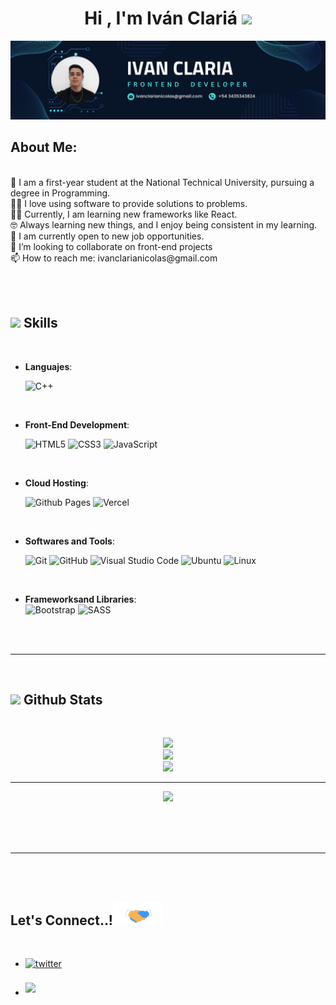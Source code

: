 
<h1 align="center"><b>Hi , I'm Iván Clariá </b><img src="https://media.giphy.com/media/hvRJCLFzcasrR4ia7z/giphy.gif" width="35"></h1>
<!--  -->

<img src="https://github.com/IvanClar1a/IvanClar1a/blob/main/Navy%20Blue%20Geometric%20Technology%20LinkedIn%20Banner.png" >
<br>



	
## <b>About Me:</b>


  
<br>
🏫 I am a first-year student at the National Technical University, pursuing a degree in Programming. <br>
🧑‍💻 I love using software to provide solutions to problems.<br>
🧑‍🎓 Currently, I am learning new frameworks like React.<br>
🤓 Always learning new things, and I enjoy being consistent in my learning.<br>
🤔 I am currently open to new job opportunities. <br>
👯 I’m looking to collaborate on front-end projects<br>
📫 How to reach me: ivanclarianicolas@gmail.com

<br><br>


## <img src="https://media2.giphy.com/media/QssGEmpkyEOhBCb7e1/giphy.gif?cid=ecf05e47a0n3gi1bfqntqmob8g9aid1oyj2wr3ds3mg700bl&rid=giphy.gif" width ="25"><b> Skills</b>
<br>

<p align="center">
	
- **Languajes**: 
    
    
    ![C++](https://img.shields.io/badge/C++%20-%2300599C.svg?style=for-the-badge&logo=c%2B%2B&logoColor=white)
    

<br>   
    
- **Front-End Development**:

   ![HTML5](https://img.shields.io/badge/HTML5%20-%23E34F26.svg?style=for-the-badge&logo=html5&logoColor=white)
   ![CSS3](https://img.shields.io/badge/CSS%20-%231572B6.svg?style=for-the-badge&logo=css3&logoColor=white)
   ![JavaScript](https://img.shields.io/badge/JavaScript%20-%23F7DF1E.svg?style=for-the-badge&logo=javascript&logoColor=black)

<br>

- **Cloud Hosting**:

  ![Github Pages](https://img.shields.io/badge/GitHub%20Pages-%23327FC7.svg?style=for-the-badge&logo=github&logoColor=white)
  ![Vercel](https://img.shields.io/badge/vercel-%23000000.svg?style=for-the-badge&logo=vercel&logoColor=white)
    
<br>

- **Softwares and Tools**:

    ![Git](https://img.shields.io/badge/git-%23F05033.svg?style=for-the-badge&logo=git&logoColor=white)
    ![GitHub](https://img.shields.io/badge/github-%23121011.svg?style=for-the-badge&logo=github&logoColor=white)
    ![Visual Studio Code](https://img.shields.io/badge/Visual%20Studio%20Code-0078d7.svg?style=for-the-badge&logo=visual-studio-code&logoColor=white)
  ![Ubuntu](https://img.shields.io/badge/Ubuntu-E95420?style=for-the-badge&logo=ubuntu&logoColor=white)
    ![Linux](https://img.shields.io/badge/Linux-FCC624?style=for-the-badge&logo=linux&logoColor=black) 

<br>

 
- **Frameworksand Libraries**: <br>
  ![Bootstrap](https://img.shields.io/badge/bootstrap-%238511FA.svg?style=for-the-badge&logo=bootstrap&logoColor=white)
  ![SASS](https://img.shields.io/badge/SASS-hotpink.svg?style=for-the-badge&logo=SASS&logoColor=white)





</p>

<br>
<br>

-----

<br>


## <img src="https://media.giphy.com/media/iY8CRBdQXODJSCERIr/giphy.gif" width="35"><b> Github Stats </b>
<br>

<div align='center'>

![](https://github-readme-stats.vercel.app/api?username=IvanClar1a&theme=tokyonight&hide_border=false&include_all_commits=false&count_private=false)<br/>
![](https://github-readme-streak-stats.herokuapp.com/?user=IvanClar1a&theme=tokyonight&hide_border=false)<br/>
![](https://github-readme-stats.vercel.app/api/top-langs/?username=IvanClar1a&theme=tokyonight&hide_border=false&include_all_commits=false&count_private=false&layout=compact)

---



[![](https://visitcount.itsvg.in/api?id=IvanClar1a&label=Profile%20Views&color=0&icon=1&pretty=false)](https://visitcount.itsvg.in)


</a>
</div>

<br>
<br>
<br>

-----

<br>
<br>

## <b> Let's Connect..!</b><img src="https://github.com/0xAbdulKhalid/0xAbdulKhalid/raw/main/assets/mdImages/handshake.gif" width ="80">
<br>
<div align='left'>

<ul>


<li>
<a href="https://twitter.com/IvannDevs" target="_blank">
<img src="https://img.shields.io/badge/twitter:  IvannDevs-%2300acee.svg?color=1DA1F2&style=for-the-badge&logo=twitter&logoColor=white" alt=twitter style="margin-bottom: 5px;"/>
</a>
</li>

<br>

<li>
<a href="ivanclarianicolas@gmail.com" target="_blank">
<img src="https://img.shields.io/badge/gmail:  ivanclarianicolas-%23EA4335.svg?style=for-the-badge&logo=gmail&logoColor=white" t=mail style="margin-bottom: 5px;" />
</a>
</li>
	
</ul>
</div>




